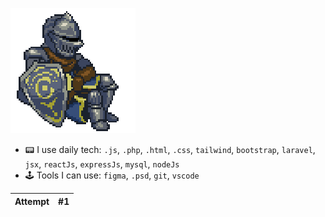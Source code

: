 ![alt text](https://github.com/Albretus2/Albretus2/blob/main/XwI4.gif)
- 📟 I use daily tech:  `.js`, `.php`, `.html`, `.css`, `tailwind`, `bootstrap`, `laravel`, `jsx`, `reactJs`, `expressJs`, `mysql`, `nodeJs`
- 🕹 Tools I can use: `figma`, `.psd`, `git`, `vscode`


| Attempt | #1  |
| ------- | --- |
